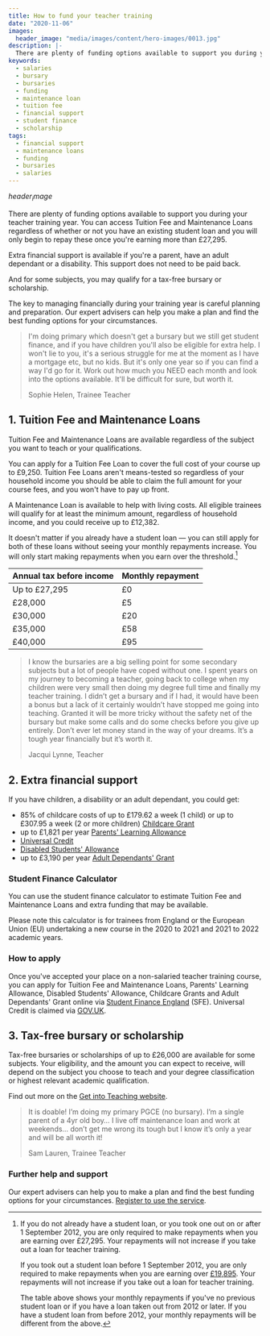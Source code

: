 ```yaml
---
title: How to fund your teacher training
date: "2020-11-06"
images:
  header_image: "media/images/content/hero-images/0013.jpg"
description: |-
  There are plenty of funding options available to support you during your teacher training year. You can access Tuition Fee and Maintenance Loans regardless of whether or not you have an existing student loan and you will only begin to repay these once you're earning more than £27,295.
keywords:
  - salaries
  - bursary
  - bursaries
  - funding
  - maintenance loan
  - tuition fee
  - financial support
  - student finance
  - scholarship
tags:
  - financial support
  - maintenance loans
  - funding
  - bursaries
  - salaries
---
```


$header_image$

There are plenty of funding options available to support you during your teacher training year. You can access Tuition Fee and Maintenance Loans regardless of whether or not you have an existing student loan and you will only begin to repay these once you're earning more than £27,295.

Extra financial support is available if you're a parent, have an adult dependant or a disability. This support does not need to be paid back.

And for some subjects, you may qualify for a tax-free bursary or scholarship.

The key to managing financially during your training year is careful planning and preparation. Our expert advisers can help you make a plan and find the best funding options for your circumstances.

> I'm doing primary which doesn't get a bursary but we still get student finance, and if you have children you'll also be eligible for extra help. I won't lie to you, it's a serious struggle for me at the moment as I have a mortgage etc, but no kids. But it's only one year so if you can find a way I'd go for it. Work out how much you NEED each month and look into the options available. It'll be difficult for sure, but worth it.
>
> Sophie Helen, Trainee Teacher

## 1. Tuition Fee and Maintenance Loans

Tuition Fee and Maintenance Loans are available regardless of the subject you want to teach or your qualifications.

You can apply for a Tuition Fee Loan to cover the full cost of your course up to £9,250. Tuition Fee Loans aren't means-tested so regardless of your household income you should be able to claim the full amount for your course fees, and you won't have to pay up front.

A Maintenance Loan is available to help with living costs. All eligible trainees will qualify for at least the minimum amount, regardless of household income, and you could receive up to £12,382.

It doesn't matter if you already have a student loan — you can still apply for both of these loans without seeing your monthly repayments increase. You will only start making repayments when you earn over the threshold.[^1]

| Annual tax before income | Monthly repayment |
| ------------------------ | ----------------- |
| Up to £27,295            | £0                |
| £28,000                  | £5                |
| £30,000                  | £20               |
| £35,000                  | £58               |
| £40,000                  | £95               |

> I know the bursaries are a big selling point for some secondary subjects but a lot of people have coped without one. I spent years on my journey to becoming a teacher, going back to college when my children were very small then doing my degree full time and finally my teacher training. I didn’t get a bursary and if I had, it would have been a bonus but a lack of it certainly wouldn’t have stopped me going into teaching. Granted it will be more tricky without the safety net of the bursary but make some calls and do some checks before you give up entirely. Don’t ever let money stand in the way of your dreams. It’s a tough year financially but it’s worth it.
>
> Jacqui Lynne, Teacher

## 2. Extra financial support

If you have children, a disability or an adult dependant, you could get:

* 85% of childcare costs of up to £179.62 a week (1 child) or up to £307.95 a week (2 or more children) [Childcare Grant](https://www.gov.uk/childcare-grant)
* up to £1,821 per year [Parents' Learning Allowance](https://www.gov.uk/parents-learning-allowance)
* [Universal Credit](https://www.gov.uk/universal-credit)
* [Disabled Students' Allowance](https://www.gov.uk/disabled-students-allowances-dsas)
* up to £3,190 per year [Adult Dependants' Grant](https://www.gov.uk/adult-dependants-grant)

### Student Finance Calculator

You can use the student finance calculator to estimate Tuition Fee and Maintenance Loans and extra funding that may be available.

Please note this calculator is for trainees from England or the European Union (EU) undertaking a new course in the 2020 to 2021 and 2021 to 2022 academic years.

### How to apply

Once you've accepted your place on a non-salaried teacher training course, you can apply for Tuition Fee and Maintenance Loans, Parents' Learning Allowance, Disabled Students' Allowance, Childcare Grants and Adult Dependants' Grant online via [Student Finance England](https://www.gov.uk/apply-online-for-student-finance) (SFE). Universal Credit is claimed via [GOV.UK](https://www.gov.uk/universal-credit/how-to-claim).

## 3. Tax-free bursary or scholarship

Tax-free bursaries or scholarships of up to £26,000 are available for some subjects. Your eligibility, and the amount you can expect to receive, will depend on the subject you choose to teach and your degree classification or highest relevant academic qualification.

Find out more on the [Get into Teaching website](/).

> It is doable! I’m doing my primary PGCE (no bursary). I’m a single parent of a 4yr old boy… I live off maintenance loan and work at weekends… don’t get me wrong its tough but I know it’s only a year and will be all worth it!
>
> Sam Lauren, Trainee Teacher

### Further help and support

Our expert advisers can help you to make a plan and find the best funding options for your circumstances. [Register to use the service](/tta-service).

[^1]:
    If you do not already have a student loan, or you took one out on or after 1 September 2012, you are only required to make repayments when you are earning over £27,295. Your repayments will not increase if you take out a loan for teacher training.

    If you took out a student loan before 1 September 2012, you are only required to make repayments when you are earning over [£19,895](https://www.gov.uk/repaying-your-student-loan/when-you-start-repaying). Your repayments will not increase if you take out a loan for teacher training.

    The table above shows your monthly repayments if you've no previous student loan or if you have a loan taken out from 2012 or later. If you have a student loan from before 2012, your monthly repayments will be different from the above.
